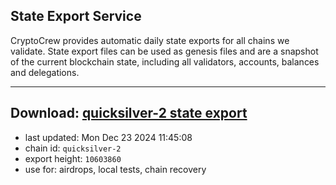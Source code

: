 ## State Export Service
CryptoCrew provides automatic daily state exports for all chains we validate. State export files can be used as genesis files and are a snapshot of the current blockchain state, including all validators, accounts, balances and delegations.

---
**Download: [quicksilver-2 state export](https://dl-eu2.ccvalidators.com/SERVICE/quicksilver/quicksilver-2_export_10603860.json)**
---

- last updated: Mon Dec 23 2024 11:45:08
- chain id: `quicksilver-2`
- export height: `10603860`
- use for: airdrops, local tests, chain recovery
